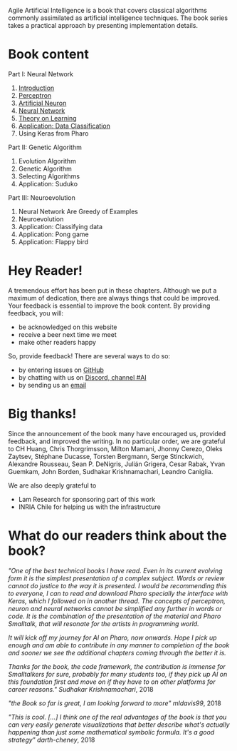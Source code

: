 
Agile Artificial Intelligence is a book that covers classical algorithms commonly assimilated as artificial intelligence techniques. The book series takes a practical approach by presenting implementation details. 

# Book content

Part I: Neural Network
1. [Introduction](./book/build/01-Introduction.html)
1. [Perceptron](./book/build/02-Perceptron.html)
1. [Artificial Neuron](./book/build/03-Neuron.html)
1. [Neural Network](./book/build/04-NeuralNetwork.html)
1. [Theory on Learning](./book/build/05-Learning.html)
1. [Application: Data Classification](./book/build/06-Data.html)
1. Using Keras from Pharo

Part II: Genetic Algorithm
1. Evolution Algorithm
1. Genetic Algorithm
1. Selecting Algorithms
1. Application: Suduko

Part III: Neuroevolution
1. Neural Network Are Greedy of Examples
1. Neuroevolution
1. Application: Classifying data
1. Application: Pong game
1. Application: Flappy bird

# Hey Reader!

A tremendous effort has been put in these chapters. Although we put a maximum of dedication, there are always things that could be improved. Your feedback is essential to improve the book content. By providing feedback, you will:

- be acknowledged on this website
- receive a beer next time we meet
- make other readers happy

So, provide feedback! There are several ways to do so: 

- by entering issues on [GitHub](https://github.com/AgileArtificialIntelligence)
- by chatting with us on [Discord, channel #AI](http://pharo.org/community)
- by sending us an [email](mailto:alexandre.bergel@me.com)


# Big thanks!
Since the announcement of the book many have encouraged us, provided feedback, and improved the writing. In no particular order, we are grateful to 
CH Huang, Chris Thorgrimsson, Milton Mamani, Jhonny Cerezo, Oleks Zaytsev, Stéphane Ducasse, Torsten Bergmann, Serge Stinckwich, Alexandre Rousseau, Sean P. DeNigris, Julián Grigera, Cesar Rabak, Yvan Guemkam, John Borden, Sudhakar Krishnamachari, Leandro Caniglia.

We are also deeply grateful to 
- Lam Research for sponsoring part of this work
- INRIA Chile for helping us with the infrastructure

# What do our readers think about the book?

_"One of the best technical books I have read. Even in its current evolving form it is the simplest presentation of a complex subject. Words or review cannot do justice to the way it is presented. I would be recommending this to everyone, I can to read and download Pharo specially the interface with Keras, which I followed on in another thread.  The concepts of perceptron, neuron and neural networks cannot be simplified any further in words or code. It is the combination of the presentation of the material and Pharo Smalltalk, that will resonate for the artists in programming world._

_It will kick off my journey for AI on Pharo, now onwards. Hope I pick up enough and am able to contribute in any manner to completion of the book and sooner we see the additional chapters coming through the better it is._

_Thanks for the book, the code framework, the contribution is immense for Smalltalkers for sure, probably for many students too, if they pick up AI on this foundation first and move on if they have to on other platforms for career reasons."_ *Sudhakar Krishnamachari*, 2018

_"the Book so far is great, I am looking forward to more"_ *mldavis99*, 2018

_"This is cool. [...] I think one of the real advantages of the book is that you can very easily generate visualizations that better describe what's actually happening than just some mathematical symbolic formula. It's a good strategy"_ *darth-cheney*, 2018

